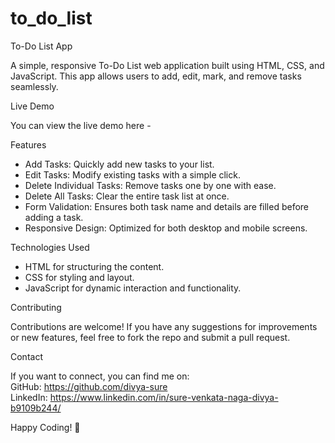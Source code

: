 # to_do_list

To-Do List App

A simple, responsive To-Do List web application built using HTML, CSS, and JavaScript. This app allows users to add, edit, mark, and remove tasks seamlessly.


Live Demo

You can view the live demo here -

Features

- Add Tasks: Quickly add new tasks to your list.
- Edit Tasks: Modify existing tasks with a simple click.
- Delete Individual Tasks: Remove tasks one by one with ease.
- Delete All Tasks: Clear the entire task list at once.
- Form Validation: Ensures both task name and details are filled before adding a task.
- Responsive Design: Optimized for both desktop and mobile screens.

Technologies Used

- HTML for structuring the content.
- CSS for styling and layout.
- JavaScript for dynamic interaction and functionality.

Contributing

Contributions are welcome! If you have any suggestions for improvements or new features, feel free to fork the repo and submit a pull request.

Contact

If you want to connect, you can find me on:   
GitHub: https://github.com/divya-sure  
LinkedIn: https://www.linkedin.com/in/sure-venkata-naga-divya-b9109b244/  

Happy Coding! 🚀
